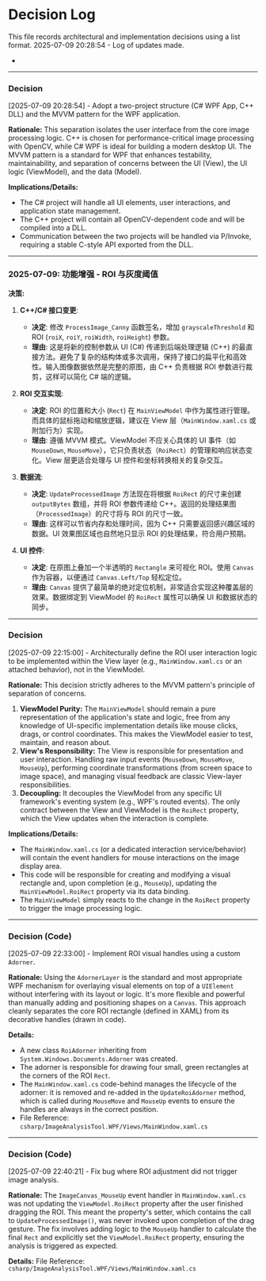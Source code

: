 # Decision Log

This file records architectural and implementation decisions using a list format.
2025-07-09 20:28:54 - Log of updates made.

*

---
### Decision
[2025-07-09 20:28:54] - Adopt a two-project structure (C# WPF App, C++ DLL) and the MVVM pattern for the WPF application.

**Rationale:**
This separation isolates the user interface from the core image processing logic. C++ is chosen for performance-critical image processing with OpenCV, while C# WPF is ideal for building a modern desktop UI. The MVVM pattern is a standard for WPF that enhances testability, maintainability, and separation of concerns between the UI (View), the UI logic (ViewModel), and the data (Model).

**Implications/Details:**
- The C# project will handle all UI elements, user interactions, and application state management.
- The C++ project will contain all OpenCV-dependent code and will be compiled into a DLL.
- Communication between the two projects will be handled via P/Invoke, requiring a stable C-style API exported from the DLL.

---
### 2025-07-09: 功能增强 - ROI 与灰度阈值

**决策:**
1.  **C++/C# 接口变更**:
    *   **决定**: 修改 `ProcessImage_Canny` 函数签名，增加 `grayscaleThreshold` 和 ROI (`roiX`, `roiY`, `roiWidth`, `roiHeight`) 参数。
    *   **理由**: 这是将新的控制参数从 UI (C#) 传递到后端处理逻辑 (C++) 的最直接方法。避免了复杂的结构体或多次调用，保持了接口的扁平化和高效性。输入图像数据依然是完整的原图，由 C++ 负责根据 ROI 参数进行裁剪，这样可以简化 C# 端的逻辑。

2.  **ROI 交互实现**:
    *   **决定**: ROI 的位置和大小 (`Rect`) 在 `MainViewModel` 中作为属性进行管理。而具体的鼠标拖动和缩放逻辑，建议在 View 层（`MainWindow.xaml.cs` 或附加行为）实现。
    *   **理由**: 遵循 MVVM 模式。ViewModel 不应关心具体的 UI 事件（如 `MouseDown`, `MouseMove`），它只负责状态（`RoiRect`）的管理和响应状态变化。View 层更适合处理与 UI 控件和坐标转换相关的复杂交互。

3.  **数据流**:
    *   **决定**: `UpdateProcessedImage` 方法现在将根据 `RoiRect` 的尺寸来创建 `outputBytes` 数组，并将 ROI 参数传递给 C++。返回的处理结果图（`ProcessedImage`）的尺寸将与 ROI 的尺寸一致。
    *   **理由**: 这样可以节省内存和处理时间，因为 C++ 只需要返回感兴趣区域的数据。UI 效果图区域也自然地只显示 ROI 的处理结果，符合用户预期。

4.  **UI 控件**:
    *   **决定**: 在原图上叠加一个半透明的 `Rectangle` 来可视化 ROI。使用 `Canvas` 作为容器，以便通过 `Canvas.Left/Top` 轻松定位。
    *   **理由**: `Canvas` 提供了最简单的绝对定位机制，非常适合实现这种覆盖层的效果。数据绑定到 ViewModel 的 `RoiRect` 属性可以确保 UI 和数据状态的同步。

---
### Decision
[2025-07-09 22:15:00] - Architecturally define the ROI user interaction logic to be implemented within the View layer (e.g., `MainWindow.xaml.cs` or an attached behavior), not in the ViewModel.

**Rationale:**
This decision strictly adheres to the MVVM pattern's principle of separation of concerns.
1.  **ViewModel Purity:** The `MainViewModel` should remain a pure representation of the application's state and logic, free from any knowledge of UI-specific implementation details like mouse clicks, drags, or control coordinates. This makes the ViewModel easier to test, maintain, and reason about.
2.  **View's Responsibility:** The View is responsible for presentation and user interaction. Handling raw input events (`MouseDown`, `MouseMove`, `MouseUp`), performing coordinate transformations (from screen space to image space), and managing visual feedback are classic View-layer responsibilities.
3.  **Decoupling:** It decouples the ViewModel from any specific UI framework's eventing system (e.g., WPF's routed events). The only contract between the View and ViewModel is the `RoiRect` property, which the View updates when the interaction is complete.

**Implications/Details:**
- The `MainWindow.xaml.cs` (or a dedicated interaction service/behavior) will contain the event handlers for mouse interactions on the image display area.
- This code will be responsible for creating and modifying a visual rectangle and, upon completion (e.g., `MouseUp`), updating the `MainViewModel.RoiRect` property via its data binding.
- The `MainViewModel` simply reacts to the change in the `RoiRect` property to trigger the image processing logic.

---
### Decision (Code)
[2025-07-09 22:33:00] - Implement ROI visual handles using a custom `Adorner`.

**Rationale:**
Using the `AdornerLayer` is the standard and most appropriate WPF mechanism for overlaying visual elements on top of a `UIElement` without interfering with its layout or logic. It's more flexible and powerful than manually adding and positioning shapes on a `Canvas`. This approach cleanly separates the core ROI rectangle (defined in XAML) from its decorative handles (drawn in code).

**Details:**
- A new class `RoiAdorner` inheriting from `System.Windows.Documents.Adorner` was created.
- The adorner is responsible for drawing four small, green rectangles at the corners of the ROI `Rect`.
- The `MainWindow.xaml.cs` code-behind manages the lifecycle of the adorner: it is removed and re-added in the `UpdateRoiAdorner` method, which is called during `MouseMove` and `MouseUp` events to ensure the handles are always in the correct position.
- File Reference: `csharp/ImageAnalysisTool.WPF/Views/MainWindow.xaml.cs`

---
### Decision (Code)
[2025-07-09 22:40:21] - Fix bug where ROI adjustment did not trigger image analysis.

**Rationale:**
The `ImageCanvas_MouseUp` event handler in `MainWindow.xaml.cs` was not updating the `ViewModel.RoiRect` property after the user finished dragging the ROI. This meant the property's setter, which contains the call to `UpdateProcessedImage()`, was never invoked upon completion of the drag gesture. The fix involves adding logic to the `MouseUp` handler to calculate the final `Rect` and explicitly set the `ViewModel.RoiRect` property, ensuring the analysis is triggered as expected.

**Details:**
File Reference: `csharp/ImageAnalysisTool.WPF/Views/MainWindow.xaml.cs`